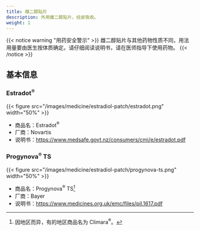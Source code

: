 ```yaml
---
title: 雌二醇贴片
description: 外用雌二醇贴片，经皮吸收。
weight: 1
---
```


{{< notice warning "用药安全警示" >}}
雌二醇贴片与其他药物性质不同，用法用量要由医生按体质确定。请仔细阅读说明书，请在医师指导下使用药物。
{{< /notice >}}

## 基本信息

### Estradot<sup>&reg;</sup>

{{< figure src="/images/medicine/estradiol-patch/estradot.png" width="50%" >}}

- 商品名：Estradot<sup>&reg;</sup>
- 厂商：Novartis
- 说明书：<https://www.medsafe.govt.nz/consumers/cmi/e/estradot.pdf>

### Progynova<sup>&reg;</sup> TS

{{< figure src="/images/medicine/estradiol-patch/progynova-ts.png" width="50%" >}}

- 商品名：Progynova<sup>&reg;</sup> TS[^1]
- 厂商：Bayer
- 说明书：<https://www.medicines.org.uk/emc/files/pil.1617.pdf>

[^1]: 因地区而异，有的地区商品名为 Climara<sup>&reg;</sup>。
